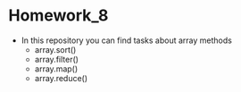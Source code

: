 # Homework_8

- In this repository you can find tasks about array methods
  - array.sort()
  - array.filter()
  - array.map()
  - array.reduce()
